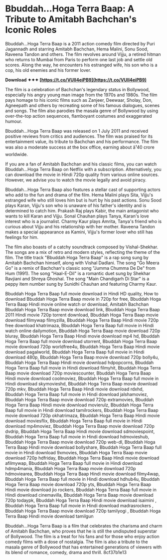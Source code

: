 
 
# Bbuddah...Hoga Terra Baap: A Tribute to Amitabh Bachchan's Iconic Roles
 
Bbuddah...Hoga Terra Baap is a 2011 action comedy film directed by Puri Jagannadh and starring Amitabh Bachchan, Hema Malini, Sonu Sood, Raveena Tandon and others. The film revolves around Vijju, a retired hitman who returns to Mumbai from Paris to perform one last job and settle old scores. Along the way, he encounters his estranged wife, his son who is a cop, his old enemies and his former lover.
 
**Download ✦✦✦ [https://t.co/VUII4eiPB9](https://t.co/VUII4eiPB9)**


 
The film is a celebration of Bachchan's legendary status in Bollywood, especially his angry young man image from the 1970s and 1980s. The film pays homage to his iconic films such as Zanjeer, Deewaar, Sholay, Don, Agneepath and others by recreating some of his famous dialogues, scenes and songs. The film also parodies the masala genre of Bollywood by using over-the-top action sequences, flamboyant costumes and exaggerated humour.
 
Bbuddah...Hoga Terra Baap was released on 1 July 2011 and received positive reviews from critics and audiences. The film was praised for its entertainment value, its tribute to Bachchan and his performance. The film was also a moderate success at the box office, earning about â¹40 crore worldwide.
 
If you are a fan of Amitabh Bachchan and his classic films, you can watch Bbuddah...Hoga Terra Baap on Netflix with a subscription. Alternatively, you can download the movie in Hindi 720p quality from various online sources. However, we advise you to watch the movie legally and avoid piracy.
  
Bbuddah...Hoga Terra Baap also features a stellar cast of supporting actors who add to the fun and drama of the film. Hema Malini plays Sita, Vijju's estranged wife who still loves him but is hurt by his past actions. Sonu Sood plays Karan, Vijju's son who is unaware of his father's identity and is determined to catch him. Prakash Raj plays Kabir, the main antagonist who wants to kill Karan and Vijju. Sonal Chauhan plays Tanya, Karan's love interest who is a journalist. Charmy Kaur plays Amrita, Tanya's friend who is curious about Vijju and his relationship with her mother. Raveena Tandon makes a special appearance as Kamini, Vijju's former lover who still has feelings for him.
 
The film also boasts of a catchy soundtrack composed by Vishal-Shekhar. The songs are a mix of retro and modern styles, reflecting the theme of the film. The title track "Bbuddah Hoga Terra Baap" is a rap song sung by Amitabh Bachchan himself, along with Vishal Dadlani. The song "Go Meera Go" is a remix of Bachchan's classic song "Jumma Chumma De De" from Hum (1991). The song "Haal-E-Dil" is a romantic duet sung by Shekhar Ravjiani and Shreya Ghoshal. The song "Main Chandigarh Di Star" is a peppy item number sung by Sunidhi Chauhan and featuring Charmy Kaur.
 
Bbuddah Hoga Terra Baap full movie download in Hindi HD quality,  How to download Bbuddah Hoga Terra Baap movie in 720p for free,  Bbuddah Hoga Terra Baap Hindi movie online watch or download,  Amitabh Bachchan Bbuddah Hoga Terra Baap movie download link,  Bbuddah Hoga Terra Baap 2011 Hindi movie 720p torrent download,  Bbuddah Hoga Terra Baap movie download filmywap filmyzilla,  Bbuddah Hoga Terra Baap Hindi movie 720p free download khatrimaza,  Bbuddah Hoga Terra Baap full movie in Hindi watch online dailymotion,  Bbuddah Hoga Terra Baap movie download 720p bluray,  Bbuddah Hoga Terra Baap Hindi movie download mp4 hd,  Bbuddah Hoga Terra Baap full movie download utorrent,  Bbuddah Hoga Terra Baap movie download 720p worldfree4u,  Bbuddah Hoga Terra Baap Hindi movie download pagalworld,  Bbuddah Hoga Terra Baap full movie in Hindi download 480p,  Bbuddah Hoga Terra Baap movie download 720p bolly4u,  Bbuddah Hoga Terra Baap Hindi movie download hdpopcorns,  Bbuddah Hoga Terra Baap full movie in Hindi download filmyhit,  Bbuddah Hoga Terra Baap movie download 720p moviescounter,  Bbuddah Hoga Terra Baap Hindi movie download coolmoviez,  Bbuddah Hoga Terra Baap full movie in Hindi download skymovieshd,  Bbuddah Hoga Terra Baap movie download 720p mkv,  Bbuddah Hoga Terra Baap Hindi movie download rdxhd,  Bbuddah Hoga Terra Baap full movie in Hindi download jalshamoviez,  Bbuddah Hoga Terra Baap movie download 720p extramovies,  Bbuddah Hoga Terra Baap Hindi movie download movierulz,  Bbuddah Hoga Terra Baap full movie in Hindi download tamilrockers,  Bbuddah Hoga Terra Baap movie download 720p okhatrimaza,  Bbuddah Hoga Terra Baap Hindi movie download moviesflix,  Bbuddah Hoga Terra Baap full movie in Hindi download mp4moviez,  Bbuddah Hoga Terra Baap movie download 720p dvdrip,  Bbuddah Hoga Terra Baap Hindi movie download sdmoviespoint,  Bbuddah Hoga Terra Baap full movie in Hindi download hdmovieshub,  Bbuddah Hoga Terra Baap movie download 720p web-dl,  Bbuddah Hoga Terra Baap Hindi movie download bollyshare,  Bbuddah Hoga Terra Baap full movie in Hindi download 9xmovies,  Bbuddah Hoga Terra Baap movie download 720p hdfriday,  Bbuddah Hoga Terra Baap Hindi movie download afilmywap,  Bbuddah Hoga Terra Baap full movie in Hindi download hdmp4mania,  Bbuddah Hoga Terra Baap movie download 720p hdmoviearea,  Bbuddah Hoga Terra Baap Hindi movie download filmy4wap,  Bbuddah Hoga Terra Baap full movie in Hindi download hdhub4u,  Bbuddah Hoga Terra Baap movie download 720p yts,  Bbuddah Hoga Terra Baap Hindi movie download jio rockers,  Bbuddah Hoga Terra Baap full movie in Hindi download cinemavilla,  Bbuddah Hoga Terra Baap movie download 720p todaypk,  Bbuddah Hoga Terra Baap Hindi movie download isaimini ,  Bbuddah Hoga Terra Baap full movie in Hindi download madrasrockers ,  Bbuddah Hoga Terra Baap movie download 720p tamilyogi ,  Bbuddah Hoga Terra Baap Hindi movie download tamilgun
 
Bbuddah...Hoga Terra Baap is a film that celebrates the charisma and charm of Amitabh Bachchan, who proves that he is still the undisputed superstar of Bollywood. The film is a treat for his fans and for those who enjoy action comedy films with a dose of nostalgia. The film is also a tribute to the masala genre of Bollywood that has entertained generations of viewers with its blend of romance, comedy, drama and thrill.
 8cf37b1e13
 
